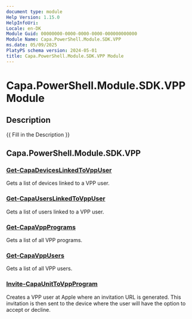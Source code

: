 ```yaml
---
document type: module
Help Version: 1.15.0
HelpInfoUri: 
Locale: en-DK
Module Guid: 00000000-0000-0000-0000-000000000000
Module Name: Capa.PowerShell.Module.SDK.VPP
ms.date: 05/09/2025
PlatyPS schema version: 2024-05-01
title: Capa.PowerShell.Module.SDK.VPP Module
---
```


# Capa.PowerShell.Module.SDK.VPP Module

## Description

{{ Fill in the Description }}

## Capa.PowerShell.Module.SDK.VPP

### [Get-CapaDevicesLinkedToVppUser](Get-CapaDevicesLinkedToVppUser.md)

Gets a list of devices linked to a VPP user.

### [Get-CapaUsersLinkedToVppUser](Get-CapaUsersLinkedToVppUser.md)

Gets a list of users linked to a VPP user.

### [Get-CapaVppPrograms](Get-CapaVppPrograms.md)

Gets a list of all VPP programs.

### [Get-CapaVppUsers](Get-CapaVppUsers.md)

Gets a list of all VPP users.

### [Invite-CapaUnitToVppProgram](Invite-CapaUnitToVppProgram.md)

Creates a VPP user at Apple where an invitation URL is generated. This invitation is then sent to the device where the user will have the option to accept or decline.

